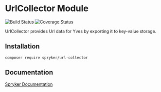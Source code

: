 # UrlCollector Module
[![Build Status](https://travis-ci.org/spryker/url-collector.svg)](https://travis-ci.org/spryker/url-collector)
[![Coverage Status](https://coveralls.io/repos/github/spryker/url-collector/badge.svg)](https://coveralls.io/github/spryker/url-collector)

UrlCollector provides Url data for Yves by exporting it to key-value storage.

## Installation

```
composer require spryker/url-collector
```

## Documentation

[Spryker Documentation](https://academy.spryker.com/developing_with_spryker/module_guide/modules.html)
